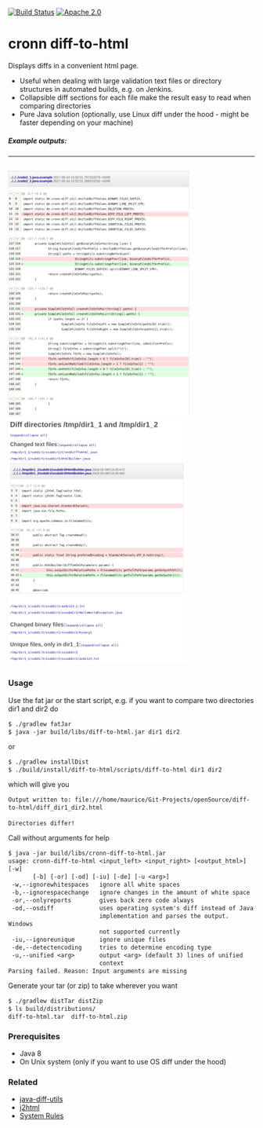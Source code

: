 [![Build Status](https://travis-ci.org/cronn-de/diff-to-html.svg?branch=master)](https://travis-ci.org/cronn-de/diff-to-html)
[![Apache 2.0](https://img.shields.io/github/license/cronn-de/reflection-util.svg)](http://www.apache.org/licenses/LICENSE-2.0)


# cronn diff-to-html #

Displays diffs in a convenient html page. 

* Useful when dealing with large validation text files or directory structures in automated builds, e.g. on Jenkins. 
* Collapsible diff sections for each file make the result easy to read when comparing directories
* Pure Java solution (optionally, use Linux diff under the hood - might be faster depending on your machine)

##### Example outputs:
---
[![cronn-diff-to-html_outputExample3](cronn-diff-to-html_outputExample1.png)](cronn-diff-to-html_outputExample1_hiRes.png)
[![cronn-diff-to-html_outputExample2](cronn-diff-to-html_outputExample2.png)](cronn-diff-to-html_outputExample2_hiRes.png)
---

### Usage 

Use the fat jar or the start script, e.g. if you want to compare two directories dir1 and dir2 do

```
$ ./gradlew fatJar
$ java -jar build/libs/diff-to-html.jar dir1 dir2
```
or
```
$ ./gradlew installDist
$ ./build/install/diff-to-html/scripts/diff-to-html dir1 dir2
```
which will give you
```
Output written to: file:///home/maurice/Git-Projects/openSource/diff-to-html/diff_dir1_dir2.html

Directories differ!
```
Call without arguments for help
```
$ java -jar build/libs/cronn-diff-to-html.jar 
usage: cronn-diff-to-html <input_left> <input_right> [<output_html>]  [-w]
       [-b] [-or] [-od] [-iu] [-de] [-u <arg>]
 -w,--ignorewhitespaces   ignore all white spaces
 -b,--ignorespacechange   ignore changes in the amount of white space
 -or,--onlyreports        gives back zero code always
 -od,--osdiff             uses operating system's diff instead of Java
                          implementation and parses the output. Windows
                          not supported currently
 -iu,--ignoreunique       ignore unique files
 -de,--detectencoding     tries to determine encoding type
 -u,--unified <arg>       output <arg> (default 3) lines of unified
                          context
Parsing failed. Reason: Input arguments are missing
```
Generate your tar (or zip) to take wherever you want
```
$ ./gradlew distTar distZip
$ ls build/distributions/
diff-to-html.tar  diff-to-html.zip
``` 

### Prerequisites 
- Java 8
- On Unix system (only if you want to use OS diff under the hood)

### Related 
- [java-diff-utils](https://github.com/dnaumenko/java-diff-utils)
- [j2html](https://j2html.com/)
- [System Rules](http://stefanbirkner.github.io/system-rules/)